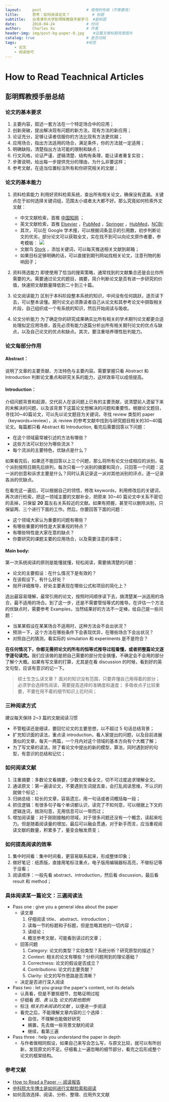 ```yaml
---
layout:     post                    # 使用的布局（不需要改）
title:      思考：如何阅读论文？    		# 标题 
subtitle:   台湾清华大学彭明辉教授手册学习  #副标题
date:       2018-04-24              # 时间
author:     Charles Xu              # 作者
header-img: img/post-bg-paper-0.jpg    #这篇文章标题背景图片
catalog: true                       # 是否归档
tags:                               #标签
    - 论文
    - 阅读技巧
---
```

#  How to Read Teachnical Articles

##  彭明辉教授手册总结

###  论文的基本要求
1. 主要内容，叙述一套方法在一个特定场合中的应用；
2. 创新突破，提出解决现有问题的新方法，现有方法的新应用；
3. 论证充分，足够让读者信服你的方法比现有方法更优越；
4. 应用场合，指出方法适用的场合，满足条件，你的方法就一定适用；
5. 明确缺陷，清楚指出方法可能的限制和缺点；
6. 行文风格，论证严谨、逻辑清楚、结构有条理，能让读者重复实验；
7. 步骤说明，给出每一步提供充分的理由，为什么非要这样；
8. 参考文献，在适当位置标注所有和你研究相关的文献；

###  论文的基本能力
1. 资料检索能力
利用好资料检索系统，查出所有相关论文，确保没有遗漏。关键点在于如何选择关键词组，范围太小或者太大都不好。那么究竟如何检索外文文献：
	- 中文文献检索，首推 [中国知网](http://kns.cnki.net/kns/brief/default_result.aspx) ；
	- 英文文献检索，首推 [Elsevier](https://www.elsevier.com/) ，[PubMed](https://www.ncbi.nlm.nih.gov/pubmed/) ，[Springer](https://www.springer.com/cn) ，[HubMed](https://git.macropus.org/hubmed/)，[NCBI](https://www.ncbi.nlm.nih.gov/);
	- 其次，可以在 Google 学术搜，可以根据词条显示的引用数，初步判断论文的优劣，部分论文可以获取全文，实在找不到可以向论文原作者要，参考模板：
	![](https://ws3.sinaimg.cn/large/006tNc79gy1fqoq71w76qj31dw0qc0td.jpg)
	- 文献鸟 [Stork](https://www.storkapp.me/) ，添加关键词，可以每天推送相关文献到邮箱；
	- 如果目标足够明确的话，可以直接到期刊网站找相关论文，注意刊物的影响因子；

2. 资料筛选能力
即使使用了恰当的搜索策略，通常找到的文献集合还是会比你所需要的大。需要通过论文的题目，摘要，简介判断论文是否有进一步研究的价值，快速把文献数量降低到二十到三十篇。

3. 论文阅读能力
区别于本科阶段整本系统的知识，中间没有任何跳跃，逐页读下去，可以整本读懂。期刊论文必须靠读者自己从论文和其参考论文中撷取相关片段，自己组织成一个有系统的知识，然后开始阅读与吸收。

4. 论文分析能力
为了确定你的研究成果确实比所有相关的学术期刊论文都更合适处理拟定应用场景，首先必须有能力逐篇分析出所有相关期刊论文的优点与缺点，以及自己论文的优点和缺点。其次，要注重培养理性批判能力。

###  论文每部分作用

####  Abstract：
说明了文章的主要贡献、方法特色与主要内容。需要掌握只看 Abstract 和 Introduction 判断论文重点和研究关系的能力，这样效率可以成倍提高。

####  Introduction：
介绍问题背景和起源，交代前人在该问题上已有的主要贡献，说清楚前人遗留下来的未解决的问题，以及该背景下这篇论文想解决的问题和重要性。根据论文题目，寻找30~40篇论文，可以先以论文题目为关键词，寻找 review 类型的 paper（keywords+review），从 review 的参考文献中找到与研究题目相关的30~40篇论文。每篇都只看 Abstract 和 Introduction, 看完后需要回答以下问题：

- 在这个领域最常被引述的方法有哪些？
- 这些方法可以划分为哪些流派？
- 每个流派的主要特色，优缺点是什么？   

如果看完后，如果还不能回答以上三个问题，那么将所有论文分成相应的派别，每个派别按照日期先后排列，每次只看一个派别的摘要和简介，只回答一个问题：这一派的创意和诉求主要是什么？同时认真记录这一派对其他派别的评点，逐一记录各派的优缺点。
	
在看完这一遍后，可以根据自己的领悟，修改 keywords，利用修改后的关键词，再次进行检索，把这一领域主要的文献补全，把原来 30~40 篇论文中关系不密切的丢掉，只保留 <b>20</b> 篇左右关系较近的文献。如果有把握，甚至可以删除派别，只保留两、三个进行下面的工作。然后，你要回答下面的问题：
	
- 这个领域大家认为重要的问题有哪些？
- 有哪些重要的特性是大家重视的特点？
- 有哪些特性是大家在意的缺点？
- 你要研究的课题主要的应用场合，以及需要注意的事项；

####  Main body:
第一次系统阅读的原则是能懂就懂，轻松阅读，需要搞清楚的问题：
- 论文的主要假设：在什么情况下是有效的？
- 在该假设下，有什么好处？
- 抛开详细推导，好处主要表现在哪些公式和项目的简化上？

选出最容易理解，最常引用的论文，按照时间顺序读下去，搞清楚某一派适用的场合，最不适用的场合。到了这一步，还是不需要管恒等式的推导。在评估一个方法的优缺点时，需要参考 Examples，当然结果好的方法不一定棒，给自己提一些问题：
- 当某某假设在某某场合不适用时，这种方法会不会出状况？
- 预测一下，这个方法在哪些条件下会表现优异，在哪些场合下会出状况？
- 对照自己的猜测，看实际的 simulation 和 experiments 是不是符合？

<b>在任何情况下，你都无需把论文的所有的恒等式推导过程看懂，或者把整篇论文逐字逐句读完。</b>我们应该做的是把自己需要的部分完全搞懂，不确定会不会用的部分了解个大概。如果有写文章的打算，尤其是在看 discussion 的时候，看到好的英文句型，应该有意识的记一下。

> 硕士生怎么读文章？
> 面对的知识没有范围，只要弄懂自己用得着的部分；
> 必须学会选择性阅读，需要提高选择的准确度和速度；
> 多吸收点子比较重要，不要在用不着的细节知识上花时间；
	

###  三种阅读方式
建议每天保持 2~3 篇的文献阅读习惯
- 不管粗读还是细读，要回忆论文的主要思想，以不超过 5 句话总结背景；
- 扩充知识面的读法，重点读 introduction，看人家提出的问题，以及目前进展类似的文章，每天一两篇，一个月内对这个领域的基本方向有个大概了解；
- 为了写文章的读法，除了看论文中提出的新的模型，算法，同时遇到好的句型，有意识的总结和记忆；

### 如何阅读文献
1. 注重摘要：多数论文看摘要，少数论文看全文，切不可过度追求理解全文。
2. 通读原文：第一遍读论文，不要遇到生词就去查，会打乱阅读思维，不认识的就做个标记；
3. 归纳总结：较长的文章，容易遗忘，用一句话或者词概括每一段；
4. 抓住逻辑：有很多句子每个单词都认识，读完了不知何意，可以根据上下文的逻辑连词，揣测句意，无用信息可以一带而过；
5. 增加阅读量：对于刚刚接触的领域，对于很多问题还没有一个概念，读起来吃力。但是随着阅读量的增加，最后可以融会贯通，对于新手而言，应当重视阅读文献的数量，积累多了，量变会触发质变；

### 如何提高阅读的效率
1. 集中时间看：集中时间看，更容易联系起来，形成整体印象；
2. 做好笔记：纸质版，直接用笔标注重点，电子版用编辑器标高亮，不做标记等于没看；
3. 阅读顺序：一般先看 abstract、introduction，然后看 discussion，最后看 result 和 method；

###  具体阅读某一篇论文：三遍阅读法
- Pass one : give you a general idea about the paper
	- 读文章
		1. 仔细阅读 title、 abstract、introduction；
		2. 读每一节的标题和子标题，但是忽略其他的一切内容；
		3. 读结论；
		4. 概览参考文献，可能看到读过的文章；
	- 回答问题
		1. Category: 论文的类型？实验类型？系统分析？研究原型的描述？
		2. Context: 相关的论文有哪些？分析问题用到的理论基础？
		3. Correctness: 论文的假设是否成立？
		4. Contributions: 论文的主要贡献？
		5. Clarity: 论文的写作思路是否清晰？
	- 决定是否进行深入阅读
- Pass two : let you grasp the paper's content, not its details
	- 认真看，但是不要抠细节，忽略证明过程
	- 仔细看 *图、表* 以及 *论文的其他图例*
	- 标注 *相关的未阅读的文献* ，以便进一步阅读
	- 看完之后，不能理解文章内容的三个选择：
		- 自信，不理解也能做好研究
		- 搁置，先去做一些背景文献的阅读
		- 继续，看第三遍
- Pass three : help you understand the paper in depth
	- 与作者做相同假设，如果自己来写会怎么写，与原文比较，就可以有所创新，发现原文的不足。仔细看上一遍忽略的细节部分，看完之后形成整个论文的框架结构。

###  参考文献
- [How to Read a Paper -- 阅读报告](https://blog.csdn.net/rs_network/article/details/8520297)
- [中科院大牛博士是如何进行文献检索和阅读](http://muchong.com/html/201206/4616040.html)
- 如何高效选择、阅读、分析、整理、应用外文文献
